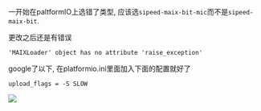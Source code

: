 一开始在paltformIO上选错了类型, 应该选`sipeed-maix-bit-mic`而不是`sipeed-maix-bit`.

更改之后还是有错误
```ad-error
'MAIXLoader' object has no attribute 'raise_exception'
```

google了以下, 在platformio.ini里面加入下面的配置就好了
```
upload_flags = -S SLOW
```

![](https://picture-bed-1301848969.cos.ap-shanghai.myqcloud.com/20220511203708.png)



